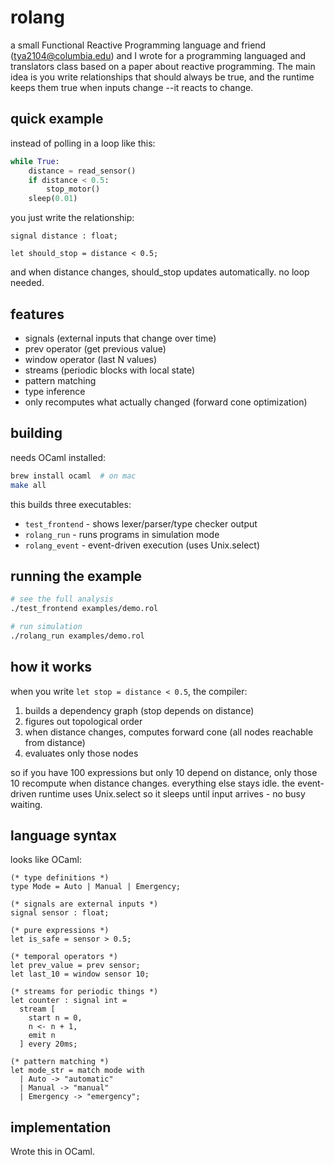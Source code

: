 # rolang

a small Functional Reactive Programming language and friend (tya2104@columbia.edu) and I wrote for a programming languaged and translators class based on a paper about reactive programming. The main idea is you write relationships that should always be true, and the runtime keeps them true when inputs change --it reacts to change.

## quick example

instead of polling in a loop like this:

```python
while True:
    distance = read_sensor()
    if distance < 0.5:
        stop_motor()
    sleep(0.01)
```

you just write the relationship:

```rolang
signal distance : float;

let should_stop = distance < 0.5;
```

and when distance changes, should_stop updates automatically. no loop needed.

## features

- signals (external inputs that change over time)
- prev operator (get previous value)
- window operator (last N values)
- streams (periodic blocks with local state)
- pattern matching
- type inference
- only recomputes what actually changed (forward cone optimization)

## building

needs OCaml installed:

```bash
brew install ocaml  # on mac
make all
```

this builds three executables:
- `test_frontend` - shows lexer/parser/type checker output
- `rolang_run` - runs programs in simulation mode
- `rolang_event` - event-driven execution (uses Unix.select)

## running the example

```bash
# see the full analysis
./test_frontend examples/demo.rol

# run simulation
./rolang_run examples/demo.rol
```
## how it works

when you write `let stop = distance < 0.5`, the compiler:
1. builds a dependency graph (stop depends on distance)
2. figures out topological order
3. when distance changes, computes forward cone (all nodes reachable from distance)
4. evaluates only those nodes

so if you have 100 expressions but only 10 depend on distance, only those 10 recompute when distance changes. everything else stays idle.
the event-driven runtime uses Unix.select so it sleeps until input arrives - no busy waiting.

## language syntax

looks like OCaml:

```rolang
(* type definitions *)
type Mode = Auto | Manual | Emergency;

(* signals are external inputs *)
signal sensor : float;

(* pure expressions *)
let is_safe = sensor > 0.5;

(* temporal operators *)
let prev_value = prev sensor;
let last_10 = window sensor 10;

(* streams for periodic things *)
let counter : signal int =
  stream [
    start n = 0,
    n <- n + 1,
    emit n
  ] every 20ms;

(* pattern matching *)
let mode_str = match mode with
  | Auto -> "automatic"
  | Manual -> "manual"
  | Emergency -> "emergency";
```

## implementation

Wrote this in OCaml.
